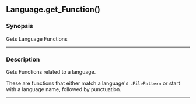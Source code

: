 Language.get_Function()
-----------------------

### Synopsis
Gets Language Functions

---

### Description

Gets Functions related to a language.

These are functions that either match a language's `.FilePattern` or start with a language name, followed by punctuation.

---
